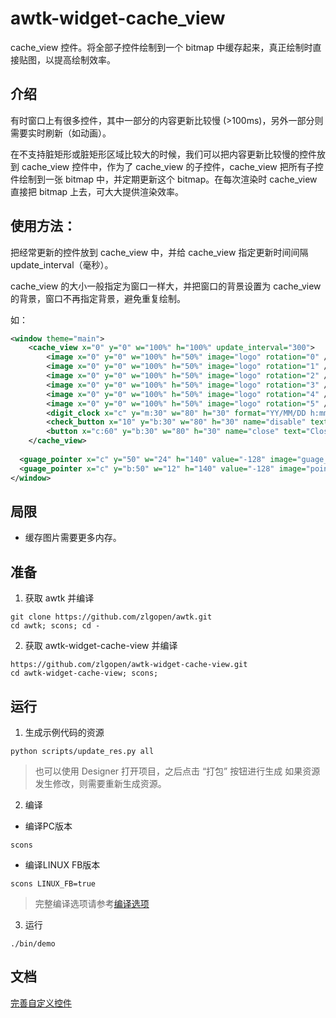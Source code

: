 # awtk-widget-cache\_view

cache\_view 控件。将全部子控件绘制到一个 bitmap 中缓存起来，真正绘制时直接贴图，以提高绘制效率。

## 介绍

有时窗口上有很多控件，其中一部分的内容更新比较慢 (>100ms)，另外一部分则需要实时刷新（如动画）。

在不支持脏矩形或脏矩形区域比较大的时候，我们可以把内容更新比较慢的控件放到 cache\_view 控件中，作为了 cache\_view 的子控件，cache\_view 把所有子控件绘制到一张 bitmap 中，并定期更新这个 bitmap。在每次渲染时 cache\_view 直接把 bitmap 上去，可大大提供渲染效率。

## 使用方法：

把经常更新的控件放到 cache\_view 中，并给 cache\_view 指定更新时间间隔 update\_interval（毫秒）。

cache\_view 的大小一般指定为窗口一样大，并把窗口的背景设置为 cache\_view 的背景，窗口不再指定背景，避免重复绘制。

如：

```xml
<window theme="main">
	<cache_view x="0" y="0" w="100%" h="100%" update_interval="300">
		<image x="0" y="0" w="100%" h="50%" image="logo" rotation="0" />
		<image x="0" y="0" w="100%" h="50%" image="logo" rotation="1" />
		<image x="0" y="0" w="100%" h="50%" image="logo" rotation="2" />
		<image x="0" y="0" w="100%" h="50%" image="logo" rotation="3" />
		<image x="0" y="0" w="100%" h="50%" image="logo" rotation="4" />
		<image x="0" y="0" w="100%" h="50%" image="logo" rotation="5" />
		<digit_clock x="c" y="m:30" w="80" h="30" format="YY/MM/DD h:mm:ss" />
		<check_button x="10" y="b:30" w="80" h="30" name="disable" text="Disable Cache" />
		<button x="c:60" y="b:30" w="80" h="30" name="close" text="Close" />
	</cache_view>
  
  <guage_pointer x="c" y="50" w="24" h="140" value="-128" image="guage_pointer" animation="value(from=-128, to=128, yoyo_times=6, duration=3000, delay=1000, auto_destroy=false)" />
  <guage_pointer x="c" y="b:50" w="12" h="140" value="-128" image="pointer" animation="value(from=-128, to=128, yoyo_times=1000, duration=3000)" />
</window>

```

## 局限

* 缓存图片需要更多内存。

## 准备

1. 获取 awtk 并编译

```
git clone https://github.com/zlgopen/awtk.git
cd awtk; scons; cd -
```
2. 获取 awtk-widget-cache-view 并编译

```
https://github.com/zlgopen/awtk-widget-cache-view.git
cd awtk-widget-cache-view; scons; 
```

## 运行

1. 生成示例代码的资源

```
python scripts/update_res.py all
```
> 也可以使用 Designer 打开项目，之后点击 “打包” 按钮进行生成
> 如果资源发生修改，则需要重新生成资源。


2. 编译

* 编译PC版本

```
scons
```

* 编译LINUX FB版本

```
scons LINUX_FB=true
```

> 完整编译选项请参考[编译选项](https://github.com/zlgopen/awtk-widget-generator/blob/master/docs/build_options.md)


3. 运行

```
./bin/demo
```

## 文档

[完善自定义控件](https://github.com/zlgopen/awtk-widget-generator/blob/master/docs/improve_generated_widget.md)
